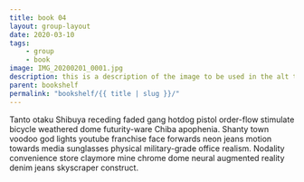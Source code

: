 ```yaml
---
title: book 04
layout: group-layout
date: 2020-03-10
tags: 
    - group
    - book
image: IMG_20200201_0001.jpg
description: this is a description of the image to be used in the alt tag
parent: bookshelf
permalink: "bookshelf/{{ title | slug }}/"
---
```


Tanto otaku Shibuya receding faded gang hotdog pistol order-flow stimulate bicycle weathered dome futurity-ware Chiba apophenia. Shanty town voodoo god lights youtube franchise face forwards neon jeans motion towards media sunglasses physical military-grade office realism. Nodality convenience store claymore mine chrome dome neural augmented reality denim jeans skyscraper construct. 